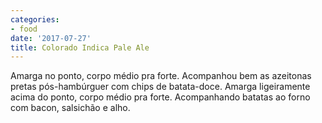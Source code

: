 ```yaml
---
categories:
- food
date: '2017-07-27'
title: Colorado Indica Pale Ale
---
```


Amarga no ponto, corpo médio pra forte. Acompanhou bem as azeitonas pretas pós-hambúrguer com chips de batata-doce. Amarga ligeiramente acima do ponto, corpo médio pra forte. Acompanhando batatas ao forno com bacon, salsichão e alho.